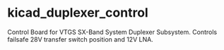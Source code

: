 # kicad_duplexer_control
Control Board for VTGS SX-Band System Duplexer Subsystem.  Controls failsafe 28V transfer switch position and 12V LNA.
